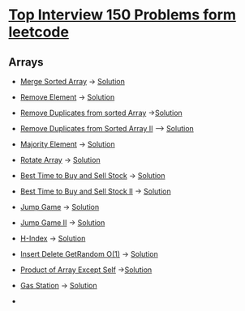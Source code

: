 # [Top Interview 150 Problems form leetcode](https://leetcode.com/studyplan/top-interview-150/)

## Arrays

* [Merge Sorted Array](https://leetcode.com/problems/merge-sorted-array/description/?envType=study-plan-v2&envId=top-interview-150)
	-> [Solution](https://leetcode.com/problems/merge-sorted-array/solutions/5285378/merge-sorted-array-leetcode-java-solution-by-priyanka/)

* [Remove Element](https://leetcode.com/problems/remove-element/description/?envType=study-plan-v2&envId=top-interview-150)
	-> [Solution](https://leetcode.com/problems/remove-element/solutions/5284416/remove-element-leetcode-java-solution-by-priyanka/?envType=study-plan-v2&envId=top-interview-150)

* [Remove Duplicates from sorted Array](https://leetcode.com/problems/remove-duplicates-from-sorted-array/description/?envType=study-plan-v2&envId=top-interview-150)
	->[Solution](https://leetcode.com/problems/remove-duplicates-from-sorted-array/solutions/3092881/remove-duplicates-from-sorted-array-leetcode-java-solution-by-priyanka/?envType=study-plan-v2&envId=top-interview-150)

* [Remove Duplicates from Sorted Array II](https://leetcode.com/problems/remove-duplicates-from-sorted-array-ii/?envType=study-plan-v2&envId=top-interview-150)	
	--> [Solution](https://leetcode.com/problems/remove-duplicates-from-sorted-array-ii/solutions/5285248/remove-duplicates-from-sorted-array-ii-leetcode-java-solution-by-priyanka/?envType=study-plan-v2&envId=top-interview-150)

* [Majority Element](https://leetcode.com/problems/majority-element/description/?envType=study-plan-v2&envId=top-interview-150)
	-> [Solution](https://leetcode.com/problems/majority-element/description/?envType=study-plan-v2&envId=top-interview-150)

* [Rotate Array](https://leetcode.com/problems/rotate-array/description/?envType=study-plan-v2&envId=top-interview-150)
	-> [Solution](https://leetcode.com/problems/rotate-array/solutions/2938849/rotate-array-leetcode-java-solution-by-priyanka/?envType=study-plan-v2&envId=top-interview-150)

* [Best Time to Buy and Sell Stock](https://leetcode.com/problems/best-time-to-buy-and-sell-stock/description/?envType=study-plan-v2&envId=top-interview-150)
	-> [Solution](https://leetcode.com/problems/best-time-to-buy-and-sell-stock/solutions/5287939/best-time-to-buy-and-sell-stock-leetcode-java-solution-by-priyanka/?envType=study-plan-v2&envId=top-interview-150)

* [Best Time to Buy and Sell Stock II](https://leetcode.com/problems/best-time-to-buy-and-sell-stock-ii/description/?envType=study-plan-v2&envId=top-interview-150)
	-> [Solution](https://leetcode.com/problems/best-time-to-buy-and-sell-stock-ii/solutions/2935105/best-time-to-buy-and-sell-stock-ii-leetcode-java-simple-solution-by-priyanka/?envType=study-plan-v2&envId=top-interview-150)

* [Jump Game](https://leetcode.com/problems/jump-game/description/?envType=study-plan-v2&envId=top-interview-150)
	-> [Solution](https://leetcode.com/problems/jump-game/solutions/2938875/jump-game-leetcode-java-solution-by-priyanka/?envType=study-plan-v2&envId=top-interview-150)

* [Jump Game II](https://leetcode.com/problems/jump-game-ii/submissions/1283986654/?envType=study-plan-v2&envId=top-interview-150)
	-> [Solution](https://leetcode.com/problems/jump-game-ii/solutions/5290657/jump-game-ii-leetcode-java-solution-by-priyanka/)	

* [H-Index](https://leetcode.com/problems/h-index/description/?envType=study-plan-v2&envId=top-interview-150)
	-> [Solution](https://leetcode.com/problems/h-index/solutions/5291047/h-index-leetcode-new-solution-java-solution/)

* [Insert Delete GetRandom O(1)](https://leetcode.com/problems/insert-delete-getrandom-o1/description/?envType=study-plan-v2&envId=top-interview-150)
	-> [Solution](https://leetcode.com/problems/insert-delete-getrandom-o1/solutions/5294054/insert-delete-getrandom-o-1-leetcode-java-solution-by-priyanka/?envType=study-plan-v2&envId=top-interview-150)

* [Product of Array Except Self](https://leetcode.com/problems/product-of-array-except-self/description/?envType=study-plan-v2&envId=top-interview-150)
	->[Solution](https://leetcode.com/problems/product-of-array-except-self/solutions/5295378/product-of-array-except-self-leetcode-java-solution-by-priyanka/?envType=study-plan-v2&envId=top-interview-150)

* [Gas Station](https://leetcode.com/problems/gas-station/description/?envType=study-plan-v2&envId=top-interview-150)
	-> [Solution](https://leetcode.com/problems/gas-station/solutions/5301187/gas-station-leetcode-java-solution-by-priyanka/?envType=study-plan-v2&envId=top-interview-150)

* 					